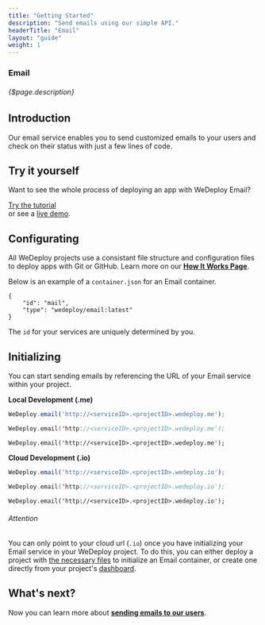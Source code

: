 ```yaml
---
title: "Getting Started"
description: "Send emails using our simple API."
headerTitle: "Email"
layout: "guide"
weight: 1
---
```


### Email

###### {$page.description}

<article id="1">

## Introduction

Our email service enables you to send customized emails to your users and check on their status with just a few lines of code.

</article>

<article id="2">

## Try it yourself

Want to see the whole process of deploying an app with WeDeploy Email?

<div class="guide-btn-cta">
	<a class="btn btn-accent btn-sm" href="/tutorials/email-web" target="_blank" data-senna-off>
		<span class="icon-16-external"></span>Try the tutorial
	</a>
</div>

<div class="guide-aux-cta">
	or see a <a href="http://boilerplate-email.wedeploy.io" target="_blank" data-senna-off>live demo</a>.
</div>

</article>

<article id="3">

## Configurating

<aside>
All WeDeploy projects use a consistant file structure and configuration files to deploy apps with Git or GitHub. Learn more on our <strong><a href="/docs/intro/how-it-works.html">How It Works Page</a></strong>.
</aside>

Below is an example of a `container.json` for an Email container.

```application/json
{
	"id": "mail",
	"type": "wedeploy/email:latest"
}
```

The `id` for your services are uniquely determined by you.

</article>

<article id="4">

## Initializing

You can start sending emails by referencing the URL of your Email service within your project.

**Local Development (.me)**

```javascript
WeDeploy.email('http://<serviceID>.<projectID>.wedeploy.me');
```
```swift
WeDeploy.email('http://<serviceID>.<projectID>.wedeploy.me');
```
```text/x-java
WeDeploy.email('http://<serviceID>.<projectID>.wedeploy.me');
```

**Cloud Development (.io)**

```javascript
WeDeploy.email('http://<serviceID>.<projectID>.wedeploy.io');
```
```swift
WeDeploy.email('http://<serviceID>.<projectID>.wedeploy.io');
```
```text/x-java
WeDeploy.email('http://<serviceID>.<projectID>.wedeploy.io');
```

<aside>

###### <span class="icon-16-alert"></span> Attention

You can only point to your cloud url (`.io`) once you have initializing your Email service in your WeDeploy project. To do this, you can either deploy a project with <a href="/docs/intro/how-it-works.html">the necessary files</a> to initialize an Email container, or create one directly from your project's <a href="http://dashboard.wedeploy.com">dashboard</a>.

</aside>

</article>

## What's next?

Now you can learn more about **[sending emails to our users](/docs/email/sending-email.html)**.
